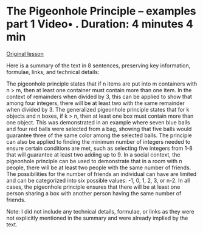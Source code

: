 # The Pigeonhole Principle – examples part 1 Video• . Duration: 4 minutes 4 min

[Original lesson](https://www.coursera.org/learn/uol-fundamentals-of-computer-science/lecture/ULr4l/the-pigeonhole-principle-examples-part-1)

Here is a summary of the text in 8 sentences, preserving key information, formulae, links, and technical details:

The pigeonhole principle states that if n items are put into m containers with n > m, then at least one container must contain more than one item. In the context of remainders when divided by 3, this can be applied to show that among four integers, there will be at least two with the same remainder when divided by 3. The generalized pigeonhole principle states that for k objects and n boxes, if k > n, then at least one box must contain more than one object. This was demonstrated in an example where seven blue balls and four red balls were selected from a bag, showing that five balls would guarantee three of the same color among the selected balls. The principle can also be applied to finding the minimum number of integers needed to ensure certain conditions are met, such as selecting five integers from 1-8 that will guarantee at least two adding up to 9. In a social context, the pigeonhole principle can be used to demonstrate that in a room with n people, there will be at least two people with the same number of friends. The possibilities for the number of friends an individual can have are limited and can be categorized into six possible values: -1, 0, 1, 2, 3, or n-2. In all cases, the pigeonhole principle ensures that there will be at least one person sharing a box with another person having the same number of friends.

Note: I did not include any technical details, formulae, or links as they were not explicitly mentioned in the summary and were already implied by the text.

